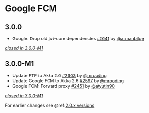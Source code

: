 # Google FCM

## 3.0.0

- Google: Drop old jwt-core dependencies [#2641](https://github.com/akka/alpakka/issues/2641) by [@armanbilge](https://github.com/armanbilge)

[*closed in 3.0.0-M1*](https://github.com/akka/alpakka/issues?q=is%3Aclosed+milestone%3A3.0.0+label%3Ap%3Agoogle-fcm)

## 3.0.0-M1

- Update FTP to Akka 2.6 [#2603](https://github.com/akka/alpakka/issues/2603) by [@mrooding](https://github.com/mrooding)
- Update Google FCM to Akka 2.6 [#2597](https://github.com/akka/alpakka/issues/2597) by [@mrooding](https://github.com/mrooding)
- Google FCM: Forward proxy [#2451](https://github.com/akka/alpakka/issues/2451) by [@atyutin90](https://github.com/atyutin90)

[*closed in 3.0.0-M1*](https://github.com/akka/alpakka/issues?q=is%3Aclosed+milestone%3A3.0.0-M1+label%3Ap%3Agoogle-fcm)

For earlier changes see @ref:[2.0.x versions](../2.0.x/google-fcm.md)

